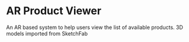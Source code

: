 # AR Product Viewer
An AR based system to help users view the list of available products.
3D models imported from SketchFab
